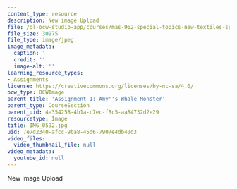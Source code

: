 ```yaml
---
content_type: resource
description: New image Upload
file: /ol-ocw-studio-app/courses/mas-962-special-topics-new-textiles-spring-2010/7e7d2340afcc9ba845d67907e4db40d3_IMG_0592.jpg
file_size: 30975
file_type: image/jpeg
image_metadata:
  caption: ''
  credit: ''
  image-alt: ''
learning_resource_types:
- Assignments
license: https://creativecommons.org/licenses/by-nc-sa/4.0/
ocw_type: OCWImage
parent_title: 'Assignment 1: Amy''s Whale Monster'
parent_type: CourseSection
parent_uid: 4e354258-4b1a-c7ec-f8c5-aa84732d2e29
resourcetype: Image
title: IMG_0592.jpg
uid: 7e7d2340-afcc-9ba8-45d6-7907e4db40d3
video_files:
  video_thumbnail_file: null
video_metadata:
  youtube_id: null
---
```

New image Upload